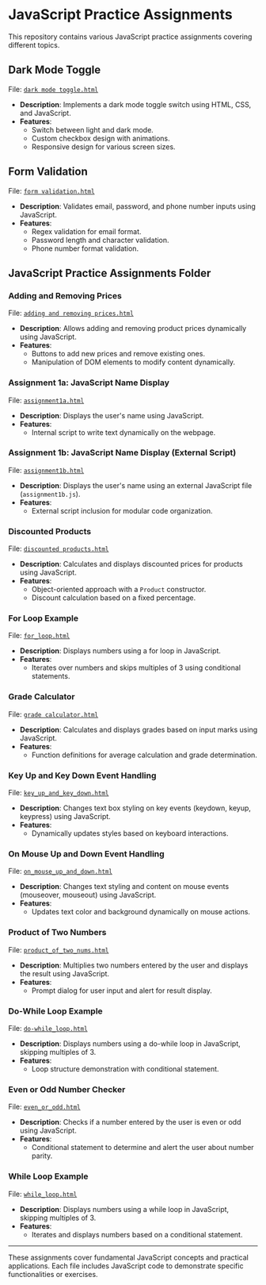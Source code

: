 # JavaScript Practice Assignments

This repository contains various JavaScript practice assignments covering different topics.

## Dark Mode Toggle

File: [`dark mode toggle.html`](https://krrish-kohli.github.io/Javascript/Dark%20Mode%20Toggle.html)

- **Description**: Implements a dark mode toggle switch using HTML, CSS, and JavaScript.
- **Features**:
  - Switch between light and dark mode.
  - Custom checkbox design with animations.
  - Responsive design for various screen sizes.

## Form Validation

File: [`form validation.html`](https://krrish-kohli.github.io/Javascript/Form%20Validation)

- **Description**: Validates email, password, and phone number inputs using JavaScript.
- **Features**:
  - Regex validation for email format.
  - Password length and character validation.
  - Phone number format validation.

## JavaScript Practice Assignments Folder

### Adding and Removing Prices

File: [`adding and removing prices.html`](https://krrish-kohli.github.io/Javascript/JS%20Practice%20Assignments/Adding%20and%20Removing%20Prices.html)

- **Description**: Allows adding and removing product prices dynamically using JavaScript.
- **Features**:
  - Buttons to add new prices and remove existing ones.
  - Manipulation of DOM elements to modify content dynamically.

### Assignment 1a: JavaScript Name Display

File: [`assignment1a.html`](https://krrish-kohli.github.io/Javascript/JS%20Practice%20Assignments/Assignment%201a.html)

- **Description**: Displays the user's name using JavaScript.
- **Features**:
  - Internal script to write text dynamically on the webpage.

### Assignment 1b: JavaScript Name Display (External Script)

File: [`assignment1b.html`](https://krrish-kohli.github.io/Javascript/JS%20Practice%20Assignments/Assignment%201b.html)

- **Description**: Displays the user's name using an external JavaScript file (`assignment1b.js`).
- **Features**:
  - External script inclusion for modular code organization.

### Discounted Products

File: [`discounted products.html`](https://krrish-kohli.github.io/Javascript/JS%20Practice%20Assignments/Discounted%20Products.html)
- **Description**: Calculates and displays discounted prices for products using JavaScript.
- **Features**:
  - Object-oriented approach with a `Product` constructor.
  - Discount calculation based on a fixed percentage.

### For Loop Example

File: [`for_loop.html`](https://krrish-kohli.github.io/Javascript/JS%20Practice%20Assignments/For_loop.html)

- **Description**: Displays numbers using a for loop in JavaScript.
- **Features**:
  - Iterates over numbers and skips multiples of 3 using conditional statements.

### Grade Calculator

File: [`grade calculator.html`](https://krrish-kohli.github.io/Javascript/JS%20Practice%20Assignments/Grade%20Calculator.html)

- **Description**: Calculates and displays grades based on input marks using JavaScript.
- **Features**:
  - Function definitions for average calculation and grade determination.

### Key Up and Key Down Event Handling

File: [`key_up_and_key_down.html`](https://krrish-kohli.github.io/Javascript/JS%20Practice%20Assignments/Key_up_and_key_down.html)

- **Description**: Changes text box styling on key events (keydown, keyup, keypress) using JavaScript.
- **Features**:
  - Dynamically updates styles based on keyboard interactions.

### On Mouse Up and Down Event Handling

File: [`on_mouse_up_and_down.html`](https://krrish-kohli.github.io/Javascript/JS%20Practice%20Assignments/Onmouse_Up_and_Down.html)

- **Description**: Changes text styling and content on mouse events (mouseover, mouseout) using JavaScript.
- **Features**:
  - Updates text color and background dynamically on mouse actions.

### Product of Two Numbers

File: [`product_of_two_nums.html`](https://krrish-kohli.github.io/Javascript/JS%20Practice%20Assignments/Product_of_two_nums.html)

- **Description**: Multiplies two numbers entered by the user and displays the result using JavaScript.
- **Features**:
  - Prompt dialog for user input and alert for result display.

### Do-While Loop Example

File: [`do-while_loop.html`](https://krrish-kohli.github.io/Javascript/JS%20Practice%20Assignments/do-while_loop.html)

- **Description**: Displays numbers using a do-while loop in JavaScript, skipping multiples of 3.
- **Features**:
  - Loop structure demonstration with conditional statement.

### Even or Odd Number Checker

File: [`even_or_odd.html`](https://krrish-kohli.github.io/Javascript/JS%20Practice%20Assignments/even_or_odd.html)

- **Description**: Checks if a number entered by the user is even or odd using JavaScript.
- **Features**:
  - Conditional statement to determine and alert the user about number parity.

### While Loop Example

File: [`while_loop.html`](https://krrish-kohli.github.io/Javascript/JS%20Practice%20Assignments/while_loop.html)

- **Description**: Displays numbers using a while loop in JavaScript, skipping multiples of 3.
- **Features**:
  - Iterates and displays numbers based on a conditional statement.

---

These assignments cover fundamental JavaScript concepts and practical applications. Each file includes JavaScript code to demonstrate specific functionalities or exercises.
